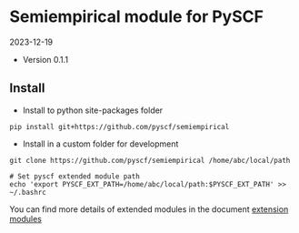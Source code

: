 Semiempirical module for PySCF
==============================

2023-12-19

* Version 0.1.1

Install
-------
* Install to python site-packages folder
```
pip install git+https://github.com/pyscf/semiempirical
```

* Install in a custom folder for development
```
git clone https://github.com/pyscf/semiempirical /home/abc/local/path

# Set pyscf extended module path
echo 'export PYSCF_EXT_PATH=/home/abc/local/path:$PYSCF_EXT_PATH' >> ~/.bashrc
```

You can find more details of extended modules in the document
[extension modules](https://pyscf.org/install.html#extension-modules)
